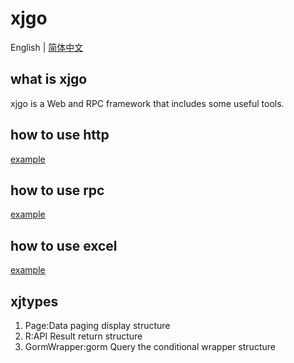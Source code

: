 # xjgo

English | [简体中文](README-cn.md)

## what is xjgo
xjgo is a Web and RPC framework that includes some useful tools.

## how to use http 
[example](examples/httpdemo/httpdemo.go)

## how to use rpc
[example](examples/rpcdemo)

## how to use excel
[example](examples/exceldemo/exceldemo.go)

## xjtypes
1. Page:Data paging display structure
2. R:API Result return structure
3. GormWrapper:gorm Query the conditional wrapper structure
